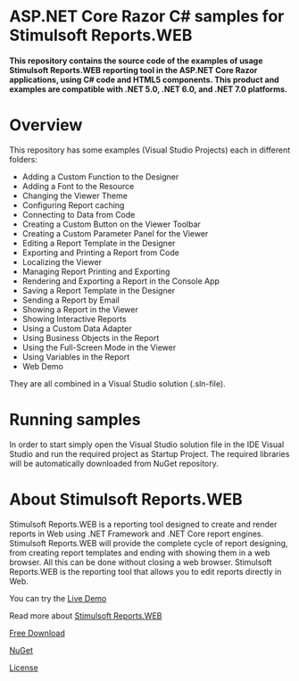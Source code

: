 # ASP.NET Core Razor C# samples for Stimulsoft Reports.WEB

#### This repository contains the source code of the examples of usage Stimulsoft Reports.WEB reporting tool in the ASP.NET Core Razor applications, using C# code and HTML5 components. This product and examples are compatible with .NET 5.0, .NET 6.0, and .NET 7.0 platforms.

# Overview
This repository has some examples (Visual Studio Projects) each in different folders:
* Adding a Custom Function to the Designer
* Adding a Font to the Resource
* Changing the Viewer Theme
* Configuring Report caching
* Connecting to Data from Code
* Creating a Custom Button on the Viewer Toolbar
* Creating a Custom Parameter Panel for the Viewer
* Editing a Report Template in the Designer
* Exporting and Printing a Report from Code
* Localizing the Viewer
* Managing Report Printing and Exporting
* Rendering and Exporting a Report in the Console App
* Saving a Report Template in the Designer
* Sending a Report by Email
* Showing a Report in the Viewer
* Showing Interactive Reports
* Using a Custom Data Adapter
* Using Business Objects in the Report
* Using the Full-Screen Mode in the Viewer
* Using Variables in the Report
* Web Demo

They are all combined in a Visual Studio solution (.sln-file).

# Running samples
In order to start simply open the Visual Studio solution file in the IDE Visual Studio and run the required project as Startup Project. The required libraries will be automatically downloaded from NuGet repository.

# About Stimulsoft Reports.WEB
Stimulsoft Reports.WEB is a reporting tool designed to create and render reports in Web using .NET Framework and .NET Core report engines. Stimulsoft Reports.WEB will provide the complete cycle of report designing, from creating report templates and ending with showing them in a web browser. All this can be done without closing a web browser. Stimulsoft Reports.WEB is the reporting tool that allows you to edit reports directly in Web.

You can try the [Live Demo](http://demo.stimulsoft.com/#Net)

Read more about [Stimulsoft Reports.WEB](https://www.stimulsoft.com/en/products/reports-web)

[Free Download](https://www.stimulsoft.com/en/downloads)

[NuGet](https://www.nuget.org/packages/Stimulsoft.Reports.Web.NetCore)

[License](LICENSE.md)
